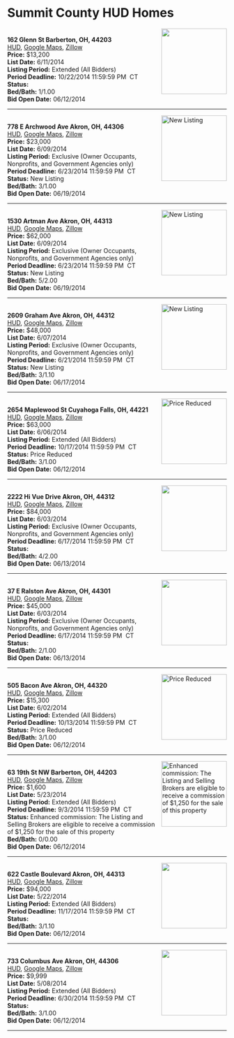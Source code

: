 # Summit County HUD Homes

[<img alt="" src="https://www.hudhomestore.com/pages/ImageShow.aspx?Case=412-552300" align="right" style="height:150px;">](http://www.hudhomestore.com/Listing/PropertyDetails.aspx?caseNumber=412-552300)  
**162 Glenn St Barberton, OH, 44203**  
[HUD](http://www.hudhomestore.com/Listing/PropertyDetails.aspx?caseNumber=412-552300), [Google Maps](http://maps.google.com/maps?q=162+Glenn+St+Barberton%2C+OH%2C+44203), [Zillow](http://www.zillow.com/homes/162+Glenn+St+Barberton%2C+OH%2C+44203/)  
**Price:** $13,200  
**List Date:** 6/11/2014  
**Listing Period:** Extended (All Bidders)  
**Period Deadline:** 10/22/2014 11:59:59 PM  CT  
**Status:**   
**Bed/Bath:** 1/1.00  
**Bid Open Date:** 06/12/2014

***

[<img alt="New Listing" src="https://www.hudhomestore.com/pages/ImageShow.aspx?Case=412-625071" align="right" style="height:150px;">](http://www.hudhomestore.com/Listing/PropertyDetails.aspx?caseNumber=412-625071)  
**778 E Archwood Ave Akron, OH, 44306**  
[HUD](http://www.hudhomestore.com/Listing/PropertyDetails.aspx?caseNumber=412-625071), [Google Maps](http://maps.google.com/maps?q=778+E+Archwood+Ave+Akron%2C+OH%2C+44306), [Zillow](http://www.zillow.com/homes/778+E+Archwood+Ave+Akron%2C+OH%2C+44306/)  
**Price:** $23,000  
**List Date:** 6/09/2014  
**Listing Period:** Exclusive (Owner Occupants, Nonprofits, and Government Agencies only)  
**Period Deadline:** 6/23/2014 11:59:59 PM  CT  
**Status:** New Listing  
**Bed/Bath:** 3/1.00  
**Bid Open Date:** 06/19/2014

***

[<img alt="New Listing" src="https://www.hudhomestore.com/pages/ImageShow.aspx?Case=412-516764" align="right" style="height:150px;">](http://www.hudhomestore.com/Listing/PropertyDetails.aspx?caseNumber=412-516764)  
**1530 Artman Ave Akron, OH, 44313**  
[HUD](http://www.hudhomestore.com/Listing/PropertyDetails.aspx?caseNumber=412-516764), [Google Maps](http://maps.google.com/maps?q=1530+Artman+Ave+Akron%2C+OH%2C+44313), [Zillow](http://www.zillow.com/homes/1530+Artman+Ave+Akron%2C+OH%2C+44313/)  
**Price:** $62,000  
**List Date:** 6/09/2014  
**Listing Period:** Exclusive (Owner Occupants, Nonprofits, and Government Agencies only)  
**Period Deadline:** 6/23/2014 11:59:59 PM  CT  
**Status:** New Listing  
**Bed/Bath:** 5/2.00  
**Bid Open Date:** 06/19/2014

***

[<img alt="New Listing" src="https://www.hudhomestore.com/pages/ImageShow.aspx?Case=412-498088" align="right" style="height:150px;">](http://www.hudhomestore.com/Listing/PropertyDetails.aspx?caseNumber=412-498088)  
**2609 Graham Ave Akron, OH, 44312**  
[HUD](http://www.hudhomestore.com/Listing/PropertyDetails.aspx?caseNumber=412-498088), [Google Maps](http://maps.google.com/maps?q=2609+Graham+Ave+Akron%2C+OH%2C+44312), [Zillow](http://www.zillow.com/homes/2609+Graham+Ave+Akron%2C+OH%2C+44312/)  
**Price:** $48,000  
**List Date:** 6/07/2014  
**Listing Period:** Exclusive (Owner Occupants, Nonprofits, and Government Agencies only)  
**Period Deadline:** 6/21/2014 11:59:59 PM  CT  
**Status:** New Listing  
**Bed/Bath:** 3/1.10  
**Bid Open Date:** 06/17/2014

***

[<img alt="Price Reduced" src="https://www.hudhomestore.com/pages/ImageShow.aspx?Case=412-654365" align="right" style="height:150px;">](http://www.hudhomestore.com/Listing/PropertyDetails.aspx?caseNumber=412-654365)  
**2654 Maplewood St Cuyahoga Falls, OH, 44221**  
[HUD](http://www.hudhomestore.com/Listing/PropertyDetails.aspx?caseNumber=412-654365), [Google Maps](http://maps.google.com/maps?q=2654+Maplewood+St+Cuyahoga+Falls%2C+OH%2C+44221), [Zillow](http://www.zillow.com/homes/2654+Maplewood+St+Cuyahoga+Falls%2C+OH%2C+44221/)  
**Price:** $63,000  
**List Date:** 6/06/2014  
**Listing Period:** Extended (All Bidders)  
**Period Deadline:** 10/17/2014 11:59:59 PM  CT  
**Status:** Price Reduced  
**Bed/Bath:** 3/1.00  
**Bid Open Date:** 06/12/2014

***

[<img alt="" src="https://www.hudhomestore.com/pages/ImageShow.aspx?Case=412-579212" align="right" style="height:150px;">](http://www.hudhomestore.com/Listing/PropertyDetails.aspx?caseNumber=412-579212)  
**2222 Hi Vue Drive Akron, OH, 44312**  
[HUD](http://www.hudhomestore.com/Listing/PropertyDetails.aspx?caseNumber=412-579212), [Google Maps](http://maps.google.com/maps?q=2222+Hi+Vue+Drive+Akron%2C+OH%2C+44312), [Zillow](http://www.zillow.com/homes/2222+Hi+Vue+Drive+Akron%2C+OH%2C+44312/)  
**Price:** $84,000  
**List Date:** 6/03/2014  
**Listing Period:** Exclusive (Owner Occupants, Nonprofits, and Government Agencies only)  
**Period Deadline:** 6/17/2014 11:59:59 PM  CT  
**Status:**   
**Bed/Bath:** 4/2.00  
**Bid Open Date:** 06/13/2014

***

[<img alt="" src="https://www.hudhomestore.com/pages/ImageShow.aspx?Case=412-429841" align="right" style="height:150px;">](http://www.hudhomestore.com/Listing/PropertyDetails.aspx?caseNumber=412-429841)  
**37 E Ralston Ave Akron, OH, 44301**  
[HUD](http://www.hudhomestore.com/Listing/PropertyDetails.aspx?caseNumber=412-429841), [Google Maps](http://maps.google.com/maps?q=37+E+Ralston+Ave+Akron%2C+OH%2C+44301), [Zillow](http://www.zillow.com/homes/37+E+Ralston+Ave+Akron%2C+OH%2C+44301/)  
**Price:** $45,000  
**List Date:** 6/03/2014  
**Listing Period:** Exclusive (Owner Occupants, Nonprofits, and Government Agencies only)  
**Period Deadline:** 6/17/2014 11:59:59 PM  CT  
**Status:**   
**Bed/Bath:** 2/1.00  
**Bid Open Date:** 06/13/2014

***

[<img alt="Price Reduced" src="https://www.hudhomestore.com/pages/ImageShow.aspx?Case=412-434307" align="right" style="height:150px;">](http://www.hudhomestore.com/Listing/PropertyDetails.aspx?caseNumber=412-434307)  
**505 Bacon Ave Akron, OH, 44320**  
[HUD](http://www.hudhomestore.com/Listing/PropertyDetails.aspx?caseNumber=412-434307), [Google Maps](http://maps.google.com/maps?q=505+Bacon+Ave+Akron%2C+OH%2C+44320), [Zillow](http://www.zillow.com/homes/505+Bacon+Ave+Akron%2C+OH%2C+44320/)  
**Price:** $15,300  
**List Date:** 6/02/2014  
**Listing Period:** Extended (All Bidders)  
**Period Deadline:** 10/13/2014 11:59:59 PM  CT  
**Status:** Price Reduced  
**Bed/Bath:** 3/1.00  
**Bid Open Date:** 06/12/2014

***

[<img alt="Enhanced commission: The Listing and Selling Brokers are eligible to receive a commission of $1,250 for the sale of this property" src="https://www.hudhomestore.com/pages/ImageShow.aspx?Case=412-537707" align="right" style="height:150px;">](http://www.hudhomestore.com/Listing/PropertyDetails.aspx?caseNumber=412-537707)  
**63 19th St NW Barberton, OH, 44203**  
[HUD](http://www.hudhomestore.com/Listing/PropertyDetails.aspx?caseNumber=412-537707), [Google Maps](http://maps.google.com/maps?q=63+19th+St+NW+Barberton%2C+OH%2C+44203), [Zillow](http://www.zillow.com/homes/63+19th+St+NW+Barberton%2C+OH%2C+44203/)  
**Price:** $1,600  
**List Date:** 5/23/2014  
**Listing Period:** Extended (All Bidders)  
**Period Deadline:** 9/3/2014 11:59:59 PM  CT  
**Status:** Enhanced commission: The Listing and Selling Brokers are eligible to receive a commission of $1,250 for the sale of this property  
**Bed/Bath:** 0/0.00  
**Bid Open Date:** 06/12/2014

***

[<img alt="" src="https://www.hudhomestore.com/pages/ImageShow.aspx?Case=412-492396" align="right" style="height:150px;">](http://www.hudhomestore.com/Listing/PropertyDetails.aspx?caseNumber=412-492396)  
**622 Castle Boulevard Akron, OH, 44313**  
[HUD](http://www.hudhomestore.com/Listing/PropertyDetails.aspx?caseNumber=412-492396), [Google Maps](http://maps.google.com/maps?q=622+Castle+Boulevard+Akron%2C+OH%2C+44313), [Zillow](http://www.zillow.com/homes/622+Castle+Boulevard+Akron%2C+OH%2C+44313/)  
**Price:** $94,000  
**List Date:** 5/22/2014  
**Listing Period:** Extended (All Bidders)  
**Period Deadline:** 11/17/2014 11:59:59 PM  CT  
**Status:**   
**Bed/Bath:** 3/1.10  
**Bid Open Date:** 06/12/2014

***

[<img alt="" src="https://www.hudhomestore.com/pages/ImageShow.aspx?Case=412-442922" align="right" style="height:150px;">](http://www.hudhomestore.com/Listing/PropertyDetails.aspx?caseNumber=412-442922)  
**733 Columbus Ave Akron, OH, 44306**  
[HUD](http://www.hudhomestore.com/Listing/PropertyDetails.aspx?caseNumber=412-442922), [Google Maps](http://maps.google.com/maps?q=733+Columbus+Ave+Akron%2C+OH%2C+44306), [Zillow](http://www.zillow.com/homes/733+Columbus+Ave+Akron%2C+OH%2C+44306/)  
**Price:** $9,999  
**List Date:** 5/08/2014  
**Listing Period:** Extended (All Bidders)  
**Period Deadline:** 6/30/2014 11:59:59 PM  CT  
**Status:**   
**Bed/Bath:** 3/1.00  
**Bid Open Date:** 06/12/2014

***

